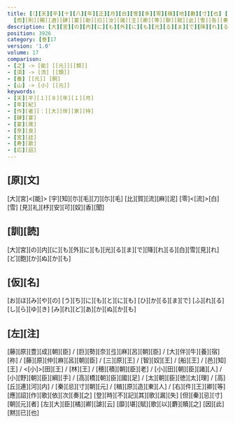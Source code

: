 ```yaml
---
title: [（][天][平][十][八][年][正][月][白][雪][多][零][積][地][數][寸][也] [於][時][左][大][臣][橘][卿][率][大][納][言][藤][原][豊][成][朝][臣][及][諸][王][諸][臣][等][参][入][太][上][天][皇][御][在][所] [[中][宮][西][院]][供][奉][掃][雪] [於][是][降][詔][大][臣][参][議][并][諸][王][者][令][侍][于][大][殿][上][諸][卿][大][夫][者][令][侍][于][南][細][殿]
  [而][則][賜][酒][肆][宴][勅][曰][汝][諸][王][卿][等][聊][賦][此][雪][各][奏][其][歌][）] / [大][伴][宿][祢][家][持][應][詔][歌][一][首]
description: [大][宮][の][内][に][も][外][に][も][光][る][ま][で][降][れ][る][白][雪][見][れ][ど][飽][か][ぬ][か][も]
position: 3926
category: [巻]17
version: '1.0'
volume: 17
comparison:
- [之] -> [能] [[元]][[類]]
- [須] -> [流] [[類]]
- [養] [[元]] [飼]
- [山] -> [小] [[元]]
keywords:
- [天][平][１][８][年][１][月]
- [年][紀]
- [作][者][：][大][伴][家][持]
- [肆][宴]
- [宴][席]
- [奈][良]
- [宮][廷]
- [寿][歌]
- [応][詔]
---
```


## [原][文]

[大][宮]<[能]> [宇][知][尓][毛][刀][尓][毛] [比][賀][流][麻][泥] [零]<[流]>[白][雪] [見][礼][杼][安][可][奴][香][聞]

## [訓][読]

[大][宮][の][内][に][も][外][に][も][光][る][ま][で][降][れ][る][白][雪][見][れ][ど][飽][か][ぬ][か][も]

## [仮][名]

[お][ほ][み][や][の] [う][ち][に][も][と][に][も] [ひ][か][る][ま][で] [ふ][れ][る][し][ら][ゆ][き] [み][れ][ど][あ][か][ぬ][か][も]

## [左][注]

[藤][原][豊][成][朝][臣] / [巨][勢][奈][弖][麻][呂][朝][臣] / [大][伴][牛][養][宿][祢] / [藤][原][仲][麻][呂][朝][臣] / [三][原][王] / [智][奴][王] / [船][王] / [邑][知][王] / <[小]>[田][王] / [林][王] / [穂][積][朝][臣][老] / [小][田][朝][臣][諸][人] / [小][野][朝][臣][綱][手] / [高][橋][朝][臣][國][足] / [太][朝][臣][徳][太][理] / [高][丘][連][河][内] / [秦][忌][寸][朝][元] / [楢][原][造][東][人] / [右][件][王][卿][等] [應][詔][作][歌][依][次][奏][之] [登][時][不][記][其][歌][漏][失] [但][秦][忌][寸][朝][元][者] [左][大][臣][橘][卿][謔][云] [靡][堪][賦][歌][以][麝][贖][之] [因][此][黙][已][也]
